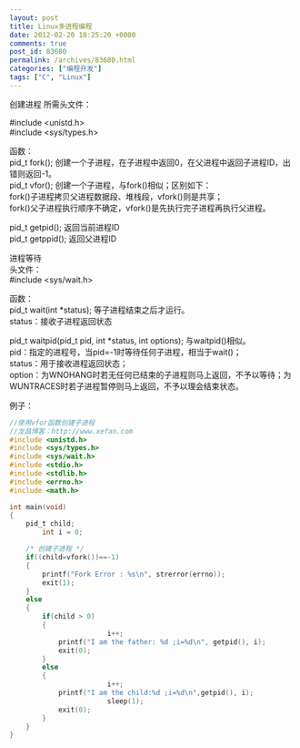```yaml
---
layout: post
title: Linux多进程编程
date: 2012-02-20 10:25:20 +0000
comments: true
post_id: 83680
permalink: /archives/83680.html
categories: ["编程开发"]
tags: ["C", "Linux"]
---
```


创建进程
所需头文件：

  #include &lt;unistd.h&gt;  
  #include &lt;sys/types.h&gt;

函数：  
pid_t fork();  创建一个子进程，在子进程中返回0，在父进程中返回子进程ID，出错则返回-1。  
pid_t vfor();  创建一个子进程，与fork()相似；区别如下：  
fork()子进程拷贝父进程数据段、堆栈段，vfork()则是共享；  
fork()父子进程执行顺序不确定，vfork()是先执行完子进程再执行父进程。

pid_t getpid();  返回当前进程ID  
pid_t getppid(); 返回父进程ID

进程等待  
头文件：  
  #include &lt;sys/wait.h&gt;

函数：  
pid_t wait(int *status);  等子进程结束之后才运行。  
status：接收子进程返回状态

pid_t waitpid(pid_t pid, int *status, int options);  与waitpid()相似。  
pid：指定的进程号，当pid=-1时等待任何子进程，相当于wait()；  
status：用于接收进程返回状态；  
option：为WNOHANG时若无任何已结束的子进程则马上返回，不予以等待；为WUNTRACES时若子进程暂停则马上返回，不予以理会结束状态。

例子：

``` c
//使用vfor函数创建子进程
//龙昌博客：http://www.xefan.com
#include <unistd.h>
#include <sys/types.h>
#include <sys/wait.h>
#include <stdio.h>
#include <stdlib.h>
#include <errno.h>
#include <math.h>

int main(void)
{
	pid_t child;
        int i = 0;

	/* 创建子进程 */
	if((child=vfork())==-1)
	{
		printf("Fork Error : %s\n", strerror(errno));
		exit(1);
	}
	else
	{
		if(child > 0)
		{
                        i++;
			printf("I am the father: %d ;i=%d\n", getpid(), i);
			exit(0);
		}
		else
		{
                        i++;
			printf("I am the child:%d ;i=%d\n",getpid(), i);
                        sleep(1);
			exit(0);
		}
	}
}
```
